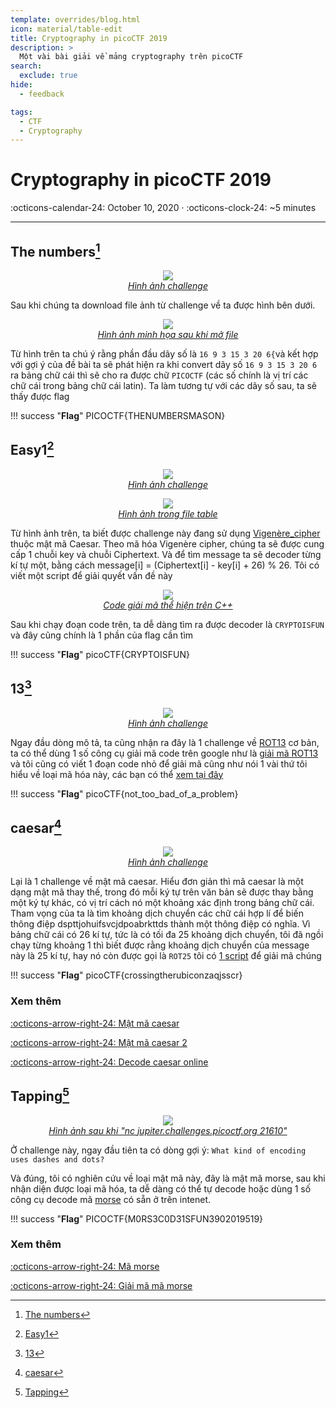 ```yaml
---
template: overrides/blog.html
icon: material/table-edit
title: Cryptography in picoCTF 2019
description: >
  Một vài bài giải về mảng cryptography trên picoCTF
search:
  exclude: true
hide:
  - feedback

tags:
  - CTF 
  - Cryptography
---
```


# __Cryptography in picoCTF 2019__

<span>
:octicons-calendar-24: October 10, 2020 ·
:octicons-clock-24: ~5 minutes

</span>

---

## __The numbers[^1]__
 [^1]: [The numbers](https://play.picoctf.org/practice/challenge/68?category=2&originalEvent=1&page=1)

<figure align="center">
	<a href="https://user-images.githubusercontent.com/86739367/141733927-30722fe9-8fda-4a9e-83f2-a77ad1ad811b.png"><img src="https://user-images.githubusercontent.com/86739367/141733927-30722fe9-8fda-4a9e-83f2-a77ad1ad811b.png"></a>
	<figcaption><a href="#" title="" class = "link_for_hover" ><i>Hình ảnh challenge</i></a></figcaption>
</figure>

Sau khi chúng ta download file ảnh từ challenge về ta được hình bên dưới.

<figure align="center">
	<a href="https://user-images.githubusercontent.com/86739367/141735086-20dca9f2-4583-48c0-b635-558647e4c21d.png"><img src="https://user-images.githubusercontent.com/86739367/141735086-20dca9f2-4583-48c0-b635-558647e4c21d.png"></a>
	<figcaption><a href="#" title="" class = "link_for_hover" ><i>Hình ảnh minh họa sau khi mở file</i></a></figcaption>
</figure>

Từ hình trên ta chú ý rằng phần đầu dãy số là `16 9 3 15 3 20 6{`và kết hợp với gợi ý của đề bài  ta sẽ phát hiện ra khi convert dãy số `16 9 3 15 3 20 6` ra bảng chữ cái thì sẽ cho ra được chữ `PICOCTF` (các số chính là vị trí các chữ cái trong bảng chữ cái latin). Ta làm tương tự với các dãy số sau, ta sẽ thấy được flag

!!! success "__Flag__"
    PICOCTF{THENUMBERSMASON}

## __Easy1[^2]__
 [^2]: [Easy1](https://play.picoctf.org/practice/challenge/43?category=2&originalEvent=1&page=1)

<figure align="center">
	<a href="https://user-images.githubusercontent.com/86739367/141735589-6e87129a-c0d9-4414-9e09-9c5fef56f5ba.png"><img src="https://user-images.githubusercontent.com/86739367/141735589-6e87129a-c0d9-4414-9e09-9c5fef56f5ba.png"></a>
	<figcaption><a href="#" title="" class = "link_for_hover" ><i>Hình ảnh challenge</i></a></figcaption>
</figure>

<figure align="center">
	<a href="https://user-images.githubusercontent.com/86739367/141735638-102065d5-b355-4c31-b683-9617666b627e.png"><img src="https://user-images.githubusercontent.com/86739367/141735638-102065d5-b355-4c31-b683-9617666b627e.png"></a>
	<figcaption><a href="#" title="" class = "link_for_hover" ><i>Hình ảnh trong file table</i></a></figcaption>
</figure>

Từ hình ảnh trên, ta biết được challenge này đang sử dụng <a href="https://en.wikipedia.org/wiki/Vigen%C3%A8re_cipher" class = "link_for_hover">Vigenère_cipher</a> thuộc mật mã Caesar. Theo mã hóa Vigenère cipher, chúng ta sẽ được cung cấp 1 chuỗi key và chuỗi Ciphertext. Và để tìm message ta sẽ decoder từng kí tự một, bằng cách message[i] = (Ciphertext[i] - key[i] + 26) % 26. Tôi có viết một script để giải quyết vấn đề này 

<figure align="center">
	<a href="https://user-images.githubusercontent.com/86739367/141735971-86fdd243-afba-42b5-9154-7c1f9e96f9aa.png"><img src="https://user-images.githubusercontent.com/86739367/141735971-86fdd243-afba-42b5-9154-7c1f9e96f9aa.png"></a>
	<figcaption><a href="#" title="" class = "link_for_hover" ><i>Code giải mã thể hiện trên C++</i></a></figcaption>
</figure>

Sau khi chạy đoạn code trên, ta dễ dàng tìm ra được decoder là `CRYPTOISFUN` và đây cũng chính là 1 phần của flag cần tìm

!!! success "__Flag__"
    picoCTF{CRYPTOISFUN}

## __13[^3]__
 [^3]: [13](https://play.picoctf.org/practice/challenge/62?category=2&originalEvent=1&page=1)

<figure align="center">
	<a href="https://user-images.githubusercontent.com/86739367/141736152-4812194b-3d44-468b-af4d-793f164ed7ba.png"><img src="https://user-images.githubusercontent.com/86739367/141736152-4812194b-3d44-468b-af4d-793f164ed7ba.png"></a>
	<figcaption><a href="#" title="" class = "link_for_hover" ><i>Hình ảnh challenge</i></a></figcaption>
</figure>

Ngay đầu dòng mô tả, ta cũng nhận ra đây là 1 challenge về <a href="https://vi.wikipedia.org/wiki/ROT13" class = "link_for_hover">ROT13</a> cơ bản, ta có thể dùng 1 số công cụ giải mã code trên google như là <a href="https://rot13.com/" class = "link_for_hover">giải mã ROT13</a>  và tôi cũng có viết 1 đoạn code nhỏ để giải mã cũng như nói 1 vài thứ tôi hiểu về loại mã hóa này, các bạn có thể <a href="https://github.com/hieuhdh/Cryptography/blob/master/ROT/rot13.cpp" class = "link_for_hover">xem tại đây</a> 

!!! success "__Flag__"
    picoCTF{not_too_bad_of_a_problem}

## __caesar[^4]__
 [^4]: [caesar](https://play.picoctf.org/practice/challenge/64?category=2&originalEvent=1&page=1)

<figure align="center">
	<a href="https://user-images.githubusercontent.com/86739367/141736511-222a24b9-2d50-4e27-93a0-0a44024e0090.png"><img src="https://user-images.githubusercontent.com/86739367/141736511-222a24b9-2d50-4e27-93a0-0a44024e0090.png"></a>
	<figcaption><a href="#" title="" class = "link_for_hover" ><i>Hình ảnh challenge</i></a></figcaption>
</figure>

Lại là 1 challenge về mật mã caesar. Hiểu đơn giản thì mã caesar là một dạng mật mã thay thế, trong đó mỗi ký tự trên văn bản sẽ được thay bằng một ký tự khác, có vị trí cách nó một khoảng xác định trong bảng chữ cái. 
Tham vọng của ta là tìm khoảng dịch chuyển các chữ cái hợp lí để biến thông điệp dspttjohuifsvcjdpoabrkttds thành một thông điệp có nghĩa. 
Vì bảng chữ cái có 26 kí tự, tức là có tối đa 25 khoảng dịch chuyển, tôi đã ngồi chạy  từng khoảng 1 thì biết được rằng khoảng dịch chuyển của message này là 25 kí tự, hay nó còn được gọi là `ROT25` tôi có <a href="https://github.com/hieuhdh/Cryptography/blob/master/ROT/rot25.cpp" class = "link_for_hover">1 script</a> để giải mã chúng 

!!! success "__Flag__"
    picoCTF{crossingtherubiconzaqjsscr}

### __Xem thêm__

[:octicons-arrow-right-24: Mật mã caesar][Mật mã caesar]

[:octicons-arrow-right-24: Mật mã caesar 2][Mật mã caesar 2]

[:octicons-arrow-right-24: Decode caesar online][Decode caesar online]

  [Mật mã caesar]: https://vi.wikipedia.org/wiki/M%E1%BA%ADt_m%C3%A3_Caesar
  [Mật mã caesar 2]: https://privacycanada.net/classical-encryption/caesar-cipher/
  [Decode caesar online]: https://cryptii.com/pipes/caesar-cipher

## __Tapping[^5]__
 [^5]: [Tapping](https://play.picoctf.org/practice/challenge/21?category=2&originalEvent=1&page=1)

<figure align="center">
	<a href="https://user-images.githubusercontent.com/86739367/141736956-97b9172e-0f90-4346-ac1d-62a309f7f779.png"><img src="https://user-images.githubusercontent.com/86739367/141736956-97b9172e-0f90-4346-ac1d-62a309f7f779.png"></a>
	<figcaption><a href="#" title="" class = "link_for_hover" ><i>Hình ảnh sau khi "nc jupiter.challenges.picoctf.org 21610"</i></a></figcaption>
</figure>

Ở challenge này, ngay đầu tiên ta có dòng gợi ý: `What kind of encoding uses dashes and dots?`

Và đúng, tôi có nghiên cứu về loại mật mã này, đây là mật mã morse, sau khi nhận diện được loại mã hóa, ta dễ dàng có thể tự decode hoặc dùng 1 số công cụ decode mã <a href="https://vi.wikipedia.org/wiki/M%C3%A3_Morse" class = "link_for_hover">morse</a> có sẵn ở trên intenet. 

!!! success "__Flag__"
    PICOCTF{M0RS3C0D31SFUN3902019519}

### __Xem thêm__

[:octicons-arrow-right-24: Mã morse][Mã morse]

[:octicons-arrow-right-24: Giải mã mã morse][Giải mã mã morse]

  [Mã morse]: https://morsedecoder.com/vi/
  [Giải mã mã morse]: https://morsecode.world/international/translator.html